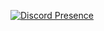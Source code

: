 [![Discord Presence](https://lanyard.cnrad.dev/api/908590519515480084)](https://discord.com/users/908590519515480084)
